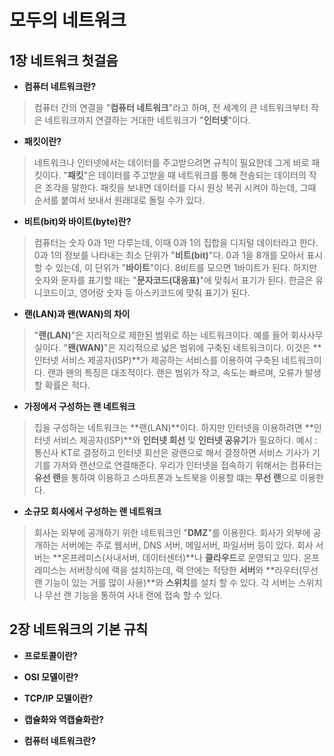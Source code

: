 # 모두의 네트워크

## **1장 네트워크 첫걸음**

* **컴퓨터 네트워크란?**
> 컴퓨터 간의 연결을 "**컴퓨터 네트워크**"라고 하며, 전 세계의 큰 네트워크부터 작은 네트워크까지 연결하는 거대한 네트워크가 "**인터넷**"이다.

* **패킷이란?**
> 네트워크나 인터넷에서는 데이터를 주고받으려면 규칙이 필요한데 그게 바로 패킷이다.
> "**패킷**"은 데이터를 주고받을 때 네트워크를 통해 전송되는 데이터의 작은 조각을 말한다.
> 패킷을 보내면 데이터를 다시 원상 복귀 시켜야 하는데, 그때 순서를 붙여서 보내서 원래대로 돌릴 수가 있다.

* **비트(bit)와 바이트(byte)란?**
> 컴퓨터는 숫자 0과 1만 다루는데, 이때 0과 1의 집합을 디지털 데이터라고 한다.
> 0과 1의 정보를 나타내는 최소 단위가 "**비트(bit)**"다.
> 0과 1을 8개를 모아서 표시 할 수 있는데, 이 단위가 "**바이트**"이다. 8비트를 모으면 1바이트가 된다.
> 하지만 숫자와 문자를 표기할 때는 "**문자코드(대응표)**"에 맞춰서 표기가 된다. 한글은 유니코드이고, 영어랑 숫자 등 아스키코드에 맞춰 표기가 된다.

* **랜(LAN)과 왠(WAN)의 차이**
> "**랜(LAN)**"은 지리적으로 제한된 범위로 하는 네트워크이다. 예를 들어 회사사무실이다.
> "**왠(WAN)**"은 지리적으로 넓은 범위에 구축된 네트워크이다. 이것은 **인터넷 서비스 제공자(ISP)**가 제공하는 서비스를 이용하여 구축된 네트워크이다.
> 랜과 왠의 특징은 대조적이다. 랜은 범위가 작고, 속도는 빠르며, 오류가 발생할 확률은 적다. 

* **가정에서 구성하는 랜 네트워크**
> 집을 구성하는 네트워크는 **랜(LAN)**이다. 하지만 인터넷을 이용하려면 **인터넷 서비스 제공자(ISP)**와 **인터넷 회선** 및 **인터넷 공유기**가 필요하다.
> 예시 : 통신사 KT로 결정하고 인터넷 회선은 광랜으로 해서 결정하면 서비스 기사가 기기를 가져와 랜선으로 연결해준다.
> 우리가 인터넷을 접속하기 위해서는 컴퓨터는 **유선 랜**을 통하여 이용하고 스마트폰과 노트북을 이용할 떄는 **무선 랜**으로 이용한다. 

* **소규모 회사에서 구성하는 랜 네트워크**
> 회사는 외부에 공개하기 위한 네트워크인 "**DMZ**"를 이용한다. 회사가 외부에 공개하는 서버에는 주로 웹서버, DNS 서버, 메일서버, 파일서버 등이 있다.
> 회사 서버는 **온프레미스(사내서버, 데이터센터)**나 **클라우드**로 운영되고 있다. 온프레미스는 서버장식에 랙을 설치하는데, 랙 안에는 적당한 **서버**와 **라우터(무선 랜 기능이 있는 거를 많이 사용)**와 **스위치**를 설치 할 수 있다.
> 각 서버는 스위치나 무선 랜 기능을 통하여 사내 랜에 접속 할 수 있다.



## **2장 네트워크의 기본 규칙**

* **프로토콜이란?**
> 

* **OSI 모델이란?**
> 

* **TCP/IP 모델이란?**
> 

* **캡슐화와 역캡슐화란?**
> 

* **컴퓨터 네트워크란?**
> 